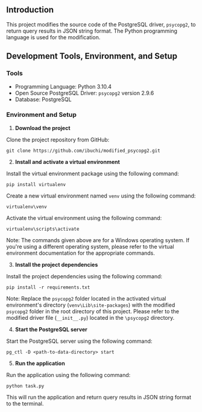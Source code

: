 ## Introduction

This project modifies the source code of the PostgreSQL driver, `psycopg2`, to return query results in JSON string format. The Python programming language is used for the modification.

## Development Tools, Environment, and Setup

### Tools

- Programming Language: Python 3.10.4
- Open Source PostgreSQL Driver: `psycopg2` version 2.9.6
- Database: PostgreSQL

### Environment and Setup

1. **Download the project**

Clone the project repository from GitHub:

```
git clone https://github.com/ibuchi/modified_psycopg2.git
```

2. **Install and activate a virtual environment**

Install the virtual environment package using the following command:

```
pip install virtualenv
```

Create a new virtual environment named `venv` using the following command:

```
virtualenv\venv
```

Activate the virtual environment using the following command:

```
virtualenv\scripts\activate
```

Note: The commands given above are for a Windows operating system. If you're using a different operating system, please refer to the virtual environment documentation for the appropriate commands.

3. **Install the project dependencies**

Install the project dependencies using the following command:

```
pip install -r requirements.txt
```

Note: Replace the `psycopg2` folder located in the activated virtual environment's directory (`venv\Lib\site-packages`) with the modified `psycopg2` folder in the root directory of this project. Please refer to the modified driver file (`__init__.py`) located in the `\psycopg2` directory.

4. **Start the PostgreSQL server**

Start the PostgreSQL server using the following command:

```
pg_ctl -D <path-to-data-directory> start
```

5. **Run the application**

Run the application using the following command:

```
python task.py
```

This will run the application and return query results in JSON string format to the terminal.